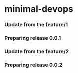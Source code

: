 # minimal-devops

### Update from the feature/1
### Preparing release 0.0.1

### Update from the feature/2
### Preparing release 0.0.2

